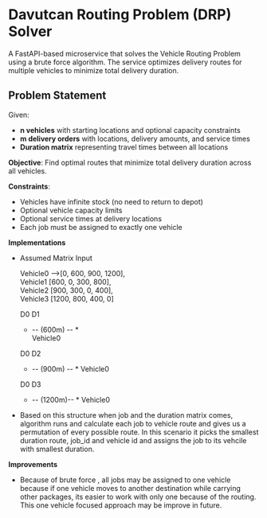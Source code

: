 # Davutcan Routing Problem (DRP) Solver

A FastAPI-based microservice that solves the Vehicle Routing Problem using a brute force algorithm. The service optimizes delivery routes for multiple vehicles to minimize total delivery duration.

## Problem Statement

Given:
- **n vehicles** with starting locations and optional capacity constraints
- **m delivery orders** with locations, delivery amounts, and service times
- **Duration matrix** representing travel times between all locations

**Objective**: Find optimal routes that minimize total delivery duration across all vehicles.

**Constraints**:
- Vehicles have infinite stock (no need to return to depot)
- Optional vehicle capacity limits
- Optional service times at delivery locations
- Each job must be assigned to exactly one vehicle

**Implementations**
- Assumed Matrix Input 

    Vehicle0 -->[0, 600, 900, 1200],    
    Vehicle1    [600, 0, 300, 800],     
    Vehicle2    [900, 300, 0, 400],      
    Vehicle3    [1200, 800, 400, 0]

    D0             D1       
    * -- (600m) -- *      
    Vehicle0     

    D0             D2      
    * -- (900m) -- *
    Vehicle0

    D0             D3          
    * -- (1200m)--  * 
    Vehicle0

-   Based on this structure when job and the duration matrix comes, algorithm runs and calculate each job to vehicle route and gives us a permutation of every possible route. In this scenario it picks the smallest duration route, job_id and vehicle id and assigns the job to its vehcile with smallest duration.



**Improvements**

- Because of brute force , all jobs may be assigned to one vehicle because if one vehicle moves to another destination while carrying other packages, its easier to work with only one because of the routing. This one vehicle focused approach may be improve in future.